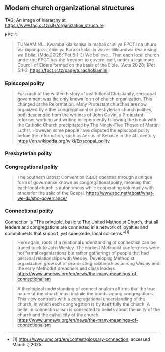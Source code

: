 ## Modern church organizational structures

<!-- It would be good to list Tanzanian churches that follow each of these structures-->
<!--bullet points for each to show main characteristics. Compare to other types of polity so that the differences are understood.-->
<!--There is some inconsistency and overlap in these. Some church might be mostly presbyterian, but have bishops (not with apostolic succession) that step in (and maybe overstep) and push certain issues or agendas or try to "fix" problems-->
<!--Should use Scriptures that each use to justify their position-->

TAG:
An image of hierarchy at https://www.tag.or.tz/site/organization_structure

FPCT:

> TUNAAMINI... Kwamba kila kanisa la mahali chini ya FPCT lina uhuru wa kujiongoza, chini ya Baraza halali la wazee lililoundwa kwa msingi wa Biblia. (Mdo.20:28;1Pet 5:1-3)
> We believe... That each local church under the FPCT has the freedom to govern itself, under a legitimate Council of Elders formed on the basis of the Bible. (Acts 20:28; 1Pet 5:1-3)
> https://fpct.or.tz/page/tunachokiamini

### Episcopal polity

> For much of the written history of institutional Christianity, episcopal government was the only known form of church organization. This changed at the Reformation. Many Protestant churches are now organized by either congregational or presbyterian church polities, both descended from the writings of John Calvin, a Protestant reformer working and writing independently following the break with the Catholic Church precipitated by The Ninety-Five Theses of Martin Luther. However, some people have disputed the episcopal polity before the reformation, such as Aerius of Sebaste in the 4th century.
> https://en.wikipedia.org/wiki/Episcopal_polity

### Presbyterian polity

### Congregational polity

> The Southern Baptist Convention (SBC) operates through a unique form of governance known as congregational polity, meaning that each local church is autonomous while cooperating voluntarily with others for the sake of the Gospel.
> https://www.sbc.net/about/what-we-do/sbc-governance/

### Connectional polity

Connection is "The principle, basic to The United Methodist Church, that all leaders and congregations are connected in a network of loyalties and commitments that support, yet supersede, local concerns."<sup>[1]</sup>

> Here again, roots of a relational understanding of connection can be traced back to John Wesley. The earliest Methodist conferences were not formal organizations but rather gatherings of people that had personal relationships with Wesley. Developing Methodist organization grew out of pre-existing relationships among Wesley and the early Methodist preachers and class leaders.
> https://www.umnews.org/en/news/the-many-meanings-of-connectionalism

> A theological understanding of connectionalism affirms that the true nature of the church must include the bonds among congregations. This view contrasts with a congregational understanding of the church, in which each congregation is by itself fully the church. A belief in connectionalism is connected to beliefs about the unity of the church and the catholicity of the church.
> https://www.umnews.org/en/news/the-many-meanings-of-connectionalism

---

- [1] https://www.umc.org/en/content/glossary-connection, accessed March 7, 2025
